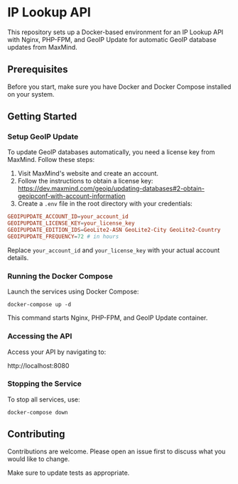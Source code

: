 # IP Lookup API

This repository sets up a Docker-based environment for an IP Lookup API with Nginx, PHP-FPM, and GeoIP Update for automatic GeoIP database updates from MaxMind.

## Prerequisites

Before you start, make sure you have Docker and Docker Compose installed on your system.

## Getting Started

### Setup GeoIP Update

To update GeoIP databases automatically, you need a license key from MaxMind. Follow these steps:

1. Visit MaxMind's website and create an account.
2. Follow the instructions to obtain a license key: https://dev.maxmind.com/geoip/updating-databases#2-obtain-geoipconf-with-account-information
3. Create a `.env` file in the root directory with your credentials:

```conf
GEOIPUPDATE_ACCOUNT_ID=your_account_id
GEOIPUPDATE_LICENSE_KEY=your_license_key
GEOIPUPDATE_EDITION_IDS=GeoLite2-ASN GeoLite2-City GeoLite2-Country
GEOIPUPDATE_FREQUENCY=72 # in hours
```

Replace `your_account_id` and `your_license_key` with your actual account details.

### Running the Docker Compose

Launch the services using Docker Compose:

`docker-compose up -d`

This command starts Nginx, PHP-FPM, and GeoIP Update container.

### Accessing the API

Access your API by navigating to:

http://localhost:8080

### Stopping the Service

To stop all services, use:

`docker-compose down`


## Contributing

Contributions are welcome. Please open an issue first to discuss what you would like to change.

Make sure to update tests as appropriate.